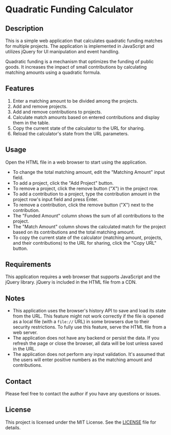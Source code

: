# Quadratic Funding Calculator

## Description

This is a simple web application that calculates quadratic funding matches for multiple projects. The application is implemented in JavaScript and utilizes jQuery for UI manipulation and event handling.

Quadratic funding is a mechanism that optimizes the funding of public goods. It increases the impact of small contributions by calculating matching amounts using a quadratic formula. 

## Features

1. Enter a matching amount to be divided among the projects.
2. Add and remove projects.
3. Add and remove contributions to projects.
4. Calculate match amounts based on entered contributions and display them in the table.
5. Copy the current state of the calculator to the URL for sharing.
6. Reload the calculator's state from the URL parameters.

## Usage

Open the HTML file in a web browser to start using the application. 

- To change the total matching amount, edit the "Matching Amount" input field.
- To add a project, click the "Add Project" button.
- To remove a project, click the remove button ("X") in the project row.
- To add a contribution to a project, type the contribution amount in the project row's input field and press Enter.
- To remove a contribution, click the remove button ("X") next to the contribution.
- The "Funded Amount" column shows the sum of all contributions to the project.
- The "Match Amount" column shows the calculated match for the project based on its contributions and the total matching amount.
- To copy the current state of the calculator (matching amount, projects, and their contributions) to the URL for sharing, click the "Copy URL" button.

## Requirements

This application requires a web browser that supports JavaScript and the jQuery library. jQuery is included in the HTML file from a CDN.

## Notes

- This application uses the browser's history API to save and load its state from the URL. This feature might not work correctly if the file is opened as a local file (with a `file://` URL) in some browsers due to their security restrictions. To fully use this feature, serve the HTML file from a web server.
- The application does not have any backend or persist the data. If you refresh the page or close the browser, all data will be lost unless saved in the URL.
- The application does not perform any input validation. It's assumed that the users will enter positive numbers as the matching amount and contributions.

## Contact

Please feel free to contact the author if you have any questions or issues.

## License

This project is licensed under the MIT License. See the [LICENSE](LICENSE) file for details.
